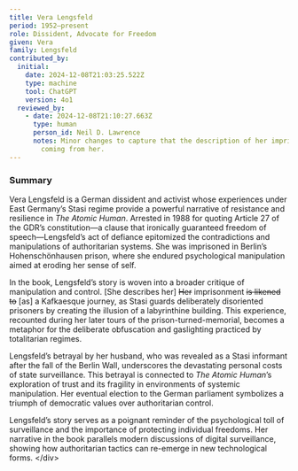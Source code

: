 ```yaml
---
title: Vera Lengsfeld
period: 1952–present
role: Dissident, Advocate for Freedom
given: Vera
family: Lengsfeld
contributed_by:
  initial:
    date: 2024-12-08T21:03:25.522Z
    type: machine
    tool: ChatGPT
    version: 4o1
  reviewed_by:
    - date: 2024-12-08T21:10:27.663Z
      type: human
      person_id: Neil D. Lawrence
      notes: Minor changes to capture that the description of her imprisonment is
        coming from her.
---
```

<div class="machine-commentary" markdown="1">

### Summary

Vera Lengsfeld is a German dissident and activist whose experiences under East Germany’s Stasi regime provide a powerful narrative of resistance and resilience in *The Atomic Human*. Arrested in 1988 for quoting Article 27 of the GDR’s constitution—a clause that ironically guaranteed freedom of speech—Lengsfeld’s act of defiance epitomized the contradictions and manipulations of authoritarian systems. She was imprisoned in Berlin’s Hohenschönhausen prison, where she endured psychological manipulation aimed at eroding her sense of self.

In the book, Lengsfeld’s story is woven into a broader critique of manipulation and control. [She describes her] ~~Her~~ imprisonment ~~is likened to~~ [as] a Kafkaesque journey, as Stasi guards deliberately disoriented prisoners by creating the illusion of a labyrinthine building. This experience, recounted during her later tours of the prison-turned-memorial, becomes a metaphor for the deliberate obfuscation and gaslighting practiced by totalitarian regimes.

Lengsfeld’s betrayal by her husband, who was revealed as a Stasi informant after the fall of the Berlin Wall, underscores the devastating personal costs of state surveillance. This betrayal is connected to *The Atomic Human*’s exploration of trust and its fragility in environments of systemic manipulation. Her eventual election to the German parliament symbolizes a triumph of democratic values over authoritarian control.

Lengsfeld’s story serves as a poignant reminder of the psychological toll of surveillance and the importance of protecting individual freedoms. Her narrative in the book parallels modern discussions of digital surveillance, showing how authoritarian tactics can re-emerge in new technological forms.
<﻿/div>
